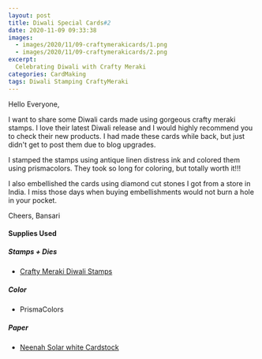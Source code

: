 ```yaml
---
layout: post
title: Diwali Special Cards#2
date: 2020-11-09 09:33:38
images: 
  - images/2020/11/09-craftymerakicards/1.png
  - images/2020/11/09-craftymerakicards/2.png
excerpt:
  Celebrating Diwali with Crafty Meraki
categories: CardMaking
tags: Diwali Stamping CraftyMeraki 
---
```


Hello Everyone,

I want to share some Diwali cards made using gorgeous crafty meraki stamps. I love their latest Diwali release and I would highly recommend you to check their new products. I had made these cards while back, but just didn't get to post them due to blog upgrades. 

I stamped the stamps using antique linen distress ink and colored them using prismacolors. They took so long for coloring, but totally worth it!!!

I also embellished the cards using diamond cut stones I got from a store in India. I miss those days when buying embellishments would not burn a hole in your pocket. 

Cheers,
Bansari

#### Supplies Used
##### Stamps + Dies
 - [Crafty Meraki Diwali Stamps](!https://craftymeraki.com/products/crafty-meraki-diwali-greetings-clear-stamp-set?_pos=6&_sid=8cf5dfb81&_ss=r&variant=32892024029274)

##### Color
 - PrismaColors

##### Paper
 - [Neenah Solar white Cardstock](!https://www.joann.com/classic-crest-250-pk-8.5x11-cardstocks-solar-white/15722937.html)

 
